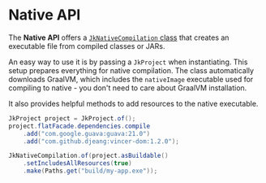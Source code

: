# Native API
The **Native API** offers a [`JkNativeCompilation` class](https://github.com/jeka-dev/jeka/blob/master/dev.jeka.core/src/main/java/dev/jeka/core/api/tooling/nativ/JkNativeCompilation.java) that creates an executable file from compiled classes or JARs. 

An easy way to use it is by passing a `JkProject` when instantiating.
This setup prepares everything for native compilation. The class automatically downloads GraalVM, 
which includes the `nativeImage` executable used for compiling to native - you don't need to care about GraalVM installation. 

It also provides helpful methods to add resources to the native executable.

```java title="Exemple"
JkProject project = JkProject.of();
project.flatFacade.dependencies.compile
    .add("com.google.guava:guava:21.0")
    .add("com.github.djeang:vincer-dom:1.2.0");

JkNativeCompilation.of(project.asBuildable()
    .setIncludesAllResources(true)
    .make(Paths.get("build/my-app.exe"));
```
